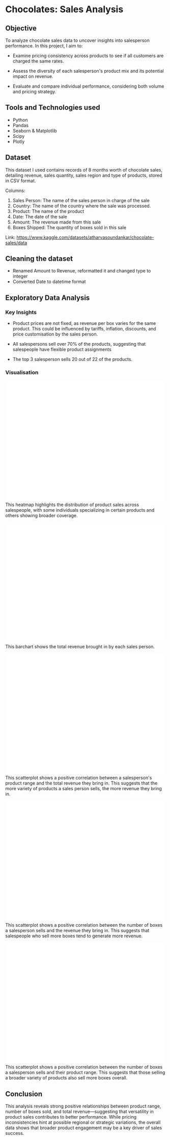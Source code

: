 # Chocolates: Sales Analysis

## Objective
To analyze chocolate sales data to uncover insights into salesperson performance. In this project, I aim to: 
- Examine pricing consistency across products to see if all customers are charged the same rates.

- Assess the diversity of each salesperson's product mix and its potential impact on revenue.

- Evaluate and compare individual performance, considering both volume and pricing strategy.

## Tools and Technologies used
- Python
- Pandas
- Seaborn & Matplotlib
- Scipy
- Plotly

## Dataset
This dataset I used contains records of 8 months worth of chocolate sales, detailing revenue, sales quantity, sales region and type of products, stored in CSV format.

Columns:
1. Sales Person: The name of the sales person in charge of the sale
2. Country: The name of the country where the sale was processed.
3. Product: The name of the product 
4. Date: The date of the sale
5. Amount: The revenue made from this sale
6. Boxes Shipped: The quantity of boxes sold in this sale

Link: https://www.kaggle.com/datasets/atharvasoundankar/chocolate-sales/data 

## Cleaning the dataset
- Renamed Amount to Revenue, reformatted it and changed type to integer
- Converted Date to datetime format

## Exploratory Data Analysis

### Key Insights
- Product prices are not fixed, as revenue per box varies for the same product. This could be influenced by tariffs, inflation, discounts, and price customisation by the sales person.

- All salespersons sell over 70% of the products, suggesting that salespeople have flexible product assignments

- The top 3 salesperson sells 20 out of 22 of the products.

### Visualisation

 ![Heatmap: Product vs Sales Person](hmboxesbysalesperson.png)
 This heatmap highlights the distribution of product sales across salespeople, with some individuals specializing in certain products and others showing broader coverage.


![Bar Chart: Revenue vs Sales Person](totalrev.png)
This barchart shows the total revenue brought in by each sales person. 

![Scatterplot: Total Revenue vs Product Range](sprevrange.png)
This scatterplot shows a positive correlation between a salesperson's product range and the total revenue they bring in. This suggests that the more variety of products a sales person sells, the more revenue they bring in. 

![Scatterplot: Total Revenue vs Number of Boxes Sold](sprevnumbox.png)
This scatterplot shows a positive correlation between the number of boxes a salesperson sells and the revenue they bring in. This suggests that salespeople who sell more boxes tend to generate more revenue.

![Scatterplot: Number of Boxes Sold vs Product Range](sprevnumbox.png)
This scatterplot shows a positive correlation between the number of boxes a salesperson sells and their product range. This suggests that those selling a broader variety of products also sell more boxes overall. 

## Conclusion
This analysis reveals strong positive relationships between product range, number of boxes sold, and total revenue—suggesting that versatility in product sales contributes to better performance. While pricing inconsistencies hint at possible regional or strategic variations, the overall data shows that broader product engagement may be a key driver of sales success.